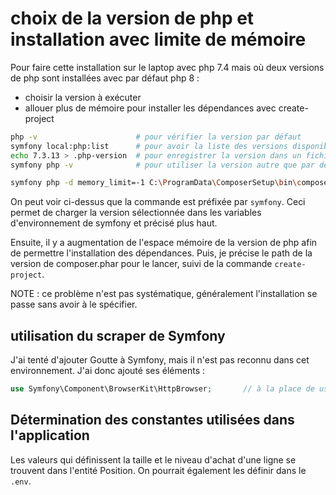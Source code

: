 # choix de la version de php et installation avec limite de mémoire

Pour faire cette installation sur le laptop avec php 7.4 mais où deux versions de php sont installées avec par défaut php 8 :
- choisir la version à exécuter
- allouer plus de mémoire pour installer les dépendances avec create-project

```bash
php -v                      # pour vérifier la version par défaut
symfony local:php:list      # pour avoir la liste des versions disponibles et la version utilisée par symfony (variable d'env)
echo 7.3.13 > .php-version  # pour enregistrer la version dans un fichier (qui doit se trouver dans le répertoire courant)
symfony php -v              # pour utiliser la version autre que par défaut (celle conservée comme variable d'env par cmd symfony)

symfony php -d memory_limit=-1 C:\ProgramData\ComposerSetup\bin\composer.phar create-project symfony/website-skeleton webtrader
```

On peut voir ci-dessus que la commande est préfixée par `symfony`.
Ceci permet de charger la version sélectionnée dans les variables d'environnement de symfony et précisé plus haut.

Ensuite, il y a augmentation de l'espace mémoire de la version de php afin de permettre l'installation des dépendances.
Puis, je précise le path de la version de composer.phar pour le lancer, suivi de la commande `create-project`.

NOTE : ce problème n'est pas systématique, généralement l'installation se passe sans avoir à le spécifier.

## utilisation du scraper de Symfony

J'ai tenté d'ajouter Goutte à Symfony, mais il n'est pas reconnu dans cet environnement.
J'ai donc ajouté ses éléments :

```php
use Symfony\Component\BrowserKit\HttpBrowser;       // à la place de use Goutte\Client;
```

## Détermination des constantes utilisées dans l'application

Les valeurs qui définissent la taille et le niveau d'achat d'une ligne se trouvent dans l'entité Position. On pourrait également les définir dans le `.env`.
